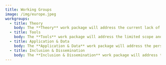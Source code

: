 ```yaml
---
title: Working Groups
image: /img/europe.jpeg
workgroups:
  - title: Theory
    body: The **Theory** work package will address the current lack of shared conceptualizations concerning the nature of opinions and their expression. We will bring together the necessary theoretical perspectives to foster the exchange of knowledge and develop a common understanding of opinions and their expressions in digital information environments, including journalism studies, discourse studies, media policy, political communication and information science. Building and disseminating an integrated terminology of opinion research and measurement and establishing the study of opinionated text as a vibrant field of research, we aim to enable inter-disciplinary research on opinions in the digital age.
  - title: Tools
    body: The **Tools** work package will address the limited scope and accessibility of most existing computational tools for the analysis of opinionated text. We will take stock of presently available tools, many of which are developed for (and evaluated on) very specific tasks and kinds of (typically, English) texts, and respond to the pressing needs for adaptation, documentation, validation, and integration to better tailor available tools to common research uses and demands. Establishing a common methodological research agenda, we will identify key focus areas to coordinate collaborative and comparative empirical research on opinions in online settings, aiming to enable inter-disciplinary research on opinions in the digital age.
  - title: Application & Data
    body: The **Application & Data** work package will address the persistent lack of cumulative experience and gold standards in data management, analysis and validation practices for research on opinionated text. We will establish a virtual Computational Communication Lab to render available key data sets for cross-lingual and comparative validation and benchmarking, develop critical gold standards for data handling and validation, and provide targeted guidance for the integration and tailored application of tools and resources. Facilitating the evidence-based selection, adaptation and user-friendly application of tools, we aim to enable inter-disciplinary research on opinions in the digital age.
  - title: Inclusion & Dissemination
    body: The **Inclusion & Dissemination** work package will address the need for computational skillsets to analyze large amounts of opinionated text. We will set up a dedicated training mission to facilitate the inclusion of early career researchers and scholars from less well-resourced countries and institutions. Organizing summer schools, workshops and short-term scientific missions, we will advance the sustained exchange of knowledge, skills across ages, genders, languages and disciplines, including stakeholders in other scientific networks, politics, regulatory authorities, and industry. Democratizing access to skills, tools and resources, we aim to enable inter-disciplinary research on opinions in the digital age.
---
```

